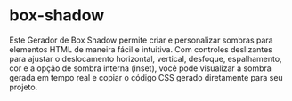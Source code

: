# box-shadow
Este Gerador de Box Shadow permite criar e personalizar sombras para elementos HTML de maneira fácil e intuitiva. Com controles deslizantes para ajustar o deslocamento horizontal, vertical, desfoque, espalhamento, cor e a opção de sombra interna (inset), você pode visualizar a sombra gerada em tempo real e copiar o código CSS gerado diretamente para seu projeto.

